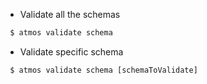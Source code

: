 - Validate all the schemas

```bash
 $ atmos validate schema
```

- Validate specific schema

```
 $ atmos validate schema [schemaToValidate]
```